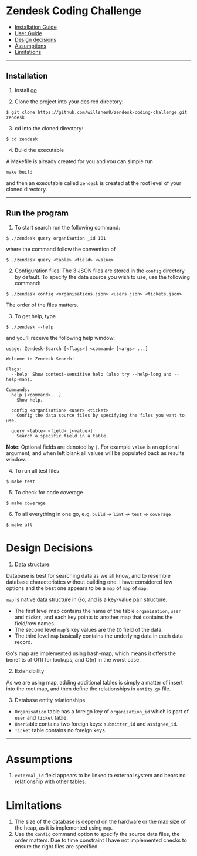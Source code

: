# Zendesk Coding Challenge

* [Installation Guide](#installation)
* [User Guide](#run-the-program)
* [Design decisions](#design-decisions)
* [Assumptions](#assumption)
* [Limitations](#limitations)

---
## Installation
1. Install [go](https://golang.org/doc/install)

2. Clone the project into your desired directory:

```
$ git clone https://github.com/willshen8/zendesk-coding-challenge.git zendesk
```

3. cd into the cloned directory:

```
$ cd zendesk
```

4. Build the executable

A Makefile is already created for you and you can simple run
```
make build
```

and then an executable called `zendesk` is created at the root level of your cloned directory.

---
## Run the program

1. To start search run the following command:
```
$ ./zendesk query organisation _id 101
```

where the command follow the convention of 
```
$ ./zendesk query <table> <field> <value>

```
2. Configuration files:
The 3 JSON files are stored in the `config` directory by default. To specify the data source you wish to use, use the following command:

```
$ ./zendesk config <organisations.json> <users.json> <tickets.json>
```
The order of the files matters.

3. To get help, type 
```
$ ./zendesk --help
```

and you'll receive the following help window:

```
usage: Zendesk-Search [<flags>] <command> [<args> ...]

Welcome to Zendesk Search!

Flags:
  --help  Show context-sensitive help (also try --help-long and --help-man).

Commands:
  help [<command>...]
    Show help.

  config <organisation> <user> <ticket>
    Config the data source files by specifying the files you want to use.

  query <table> <field> [<value>]
    Search a specific field in a table.
```

<strong>Note: </strong>Optional fields are denoted by `|`. For example `value` is an optional argument, and when left blank all values will be populated back as results window.

4. To run all test files
```
$ make test
```

5. To check for code coverage
```
$ make coverage
```
6. To all everything in one go, e.g. `build` ->  `lint` -> `test` -> `coverage`
```
$ make all
```
# Design Decisions

1. Data structure:

Database is best for searching data as we all know, and to resemble database characteristics without
building one. I have considered few options and the best one appears to be a `map` of `map` of `map`.

`map` is native data structure in Go, and is a key-value pair structure.
* The first level map contains the name of the table `organisation`, `user` and `ticket`, and each key points to another map that contains the field/row names.
* The second level `map`'s key values are the `ID` field of the data.
* The third level `map` basically contains the underlying data in each data record.

Go's map are implemented using hash-map, which means it offers the benefits of O(1) for lookups, and O(n) in the worst case.


2. Extensibility 

As we are using map, adding additional tables is simply a matter of insert into the root map, and then define the relationships in `entity.go` file.

3. Database entity relationships
* `Organisation` table has a foreign key of `organization_id` which is part of `user` and `ticket` table.
* `User`table contains two foreign keys: `submitter_id` and `assignee_id`.
* `Ticket` table contains no foreign keys. 

---
# Assumptions

1. `external_id` field appears to be linked to external system and bears no relationship with other tables.

# Limitations

1. The size of the database is depend on the hardware or the max size of the heap, as it is implemented using `map`.
2. Use the `config` command option to specify the source data files, the order matters. Due to time constraint I have not implemented checks to ensure the right files are specified.
